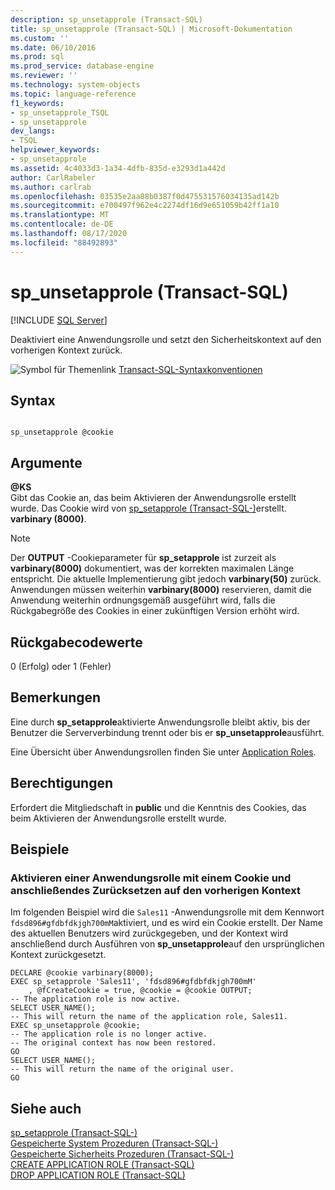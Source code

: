 ```yaml
---
description: sp_unsetapprole (Transact-SQL)
title: sp_unsetapprole (Transact-SQL) | Microsoft-Dokumentation
ms.custom: ''
ms.date: 06/10/2016
ms.prod: sql
ms.prod_service: database-engine
ms.reviewer: ''
ms.technology: system-objects
ms.topic: language-reference
f1_keywords:
- sp_unsetapprole_TSQL
- sp_unsetapprole
dev_langs:
- TSQL
helpviewer_keywords:
- sp_unsetapprole
ms.assetid: 4c4033d3-1a34-4dfb-835d-e3293d1a442d
author: CarlRabeler
ms.author: carlrab
ms.openlocfilehash: 03535e2aa88b0387f0d475531576034135ad142b
ms.sourcegitcommit: e700497f962e4c2274df16d9e651059b42ff1a10
ms.translationtype: MT
ms.contentlocale: de-DE
ms.lasthandoff: 08/17/2020
ms.locfileid: "88492893"
---
```

# <a name="sp_unsetapprole-transact-sql"></a>sp_unsetapprole (Transact-SQL)
[!INCLUDE [SQL Server](../../includes/applies-to-version/sqlserver.md)]

  Deaktiviert eine Anwendungsrolle und setzt den Sicherheitskontext auf den vorherigen Kontext zurück.  
  
 ![Symbol für Themenlink](../../database-engine/configure-windows/media/topic-link.gif "Symbol für Themenlink") [Transact-SQL-Syntaxkonventionen](../../t-sql/language-elements/transact-sql-syntax-conventions-transact-sql.md)  
  
## <a name="syntax"></a>Syntax  
  
```  
  
sp_unsetapprole @cookie   
```  
  
## <a name="arguments"></a>Argumente  
 **\@KS**  
 Gibt das Cookie an, das beim Aktivieren der Anwendungsrolle erstellt wurde. Das Cookie wird von [sp_setapprole &#40;Transact-SQL-&#41;](../../relational-databases/system-stored-procedures/sp-setapprole-transact-sql.md)erstellt. **varbinary (8000)**.  
  
> [!NOTE]  
>  Der **OUTPUT** -Cookieparameter für **sp_setapprole** ist zurzeit als **varbinary(8000)** dokumentiert, was der korrekten maximalen Länge entspricht. Die aktuelle Implementierung gibt jedoch **varbinary(50)** zurück. Anwendungen müssen weiterhin **varbinary(8000)** reservieren, damit die Anwendung weiterhin ordnungsgemäß ausgeführt wird, falls die Rückgabegröße des Cookies in einer zukünftigen Version erhöht wird.  
  
## <a name="return-code-values"></a>Rückgabecodewerte  
 0 (Erfolg) oder 1 (Fehler)  
  
## <a name="remarks"></a>Bemerkungen  
 Eine durch **sp_setapprole**aktivierte Anwendungsrolle bleibt aktiv, bis der Benutzer die Serververbindung trennt oder bis er **sp_unsetapprole**ausführt.  
  
 Eine Übersicht über Anwendungsrollen finden Sie unter [Application Roles](../../relational-databases/security/authentication-access/application-roles.md).  
  
## <a name="permissions"></a>Berechtigungen  
 Erfordert die Mitgliedschaft in **public** und die Kenntnis des Cookies, das beim Aktivieren der Anwendungsrolle erstellt wurde.  
  
## <a name="examples"></a>Beispiele  
  
### <a name="activating-an-application-role-with-a-cookie-then-reverting-to-the-previous-context"></a>Aktivieren einer Anwendungsrolle mit einem Cookie und anschließendes Zurücksetzen auf den vorherigen Kontext  
 Im folgenden Beispiel wird die `Sales11` -Anwendungsrolle mit dem Kennwort `fdsd896#gfdbfdkjgh700mM`aktiviert, und es wird ein Cookie erstellt. Der Name des aktuellen Benutzers wird zurückgegeben, und der Kontext wird anschließend durch Ausführen von **sp_unsetapprole**auf den ursprünglichen Kontext zurückgesetzt.  
  
```  
DECLARE @cookie varbinary(8000);  
EXEC sp_setapprole 'Sales11', 'fdsd896#gfdbfdkjgh700mM'  
    , @fCreateCookie = true, @cookie = @cookie OUTPUT;  
-- The application role is now active.  
SELECT USER_NAME();  
-- This will return the name of the application role, Sales11.  
EXEC sp_unsetapprole @cookie;  
-- The application role is no longer active.  
-- The original context has now been restored.  
GO  
SELECT USER_NAME();  
-- This will return the name of the original user.   
GO   
```  
  
## <a name="see-also"></a>Siehe auch  
 [sp_setapprole &#40;Transact-SQL-&#41;](../../relational-databases/system-stored-procedures/sp-setapprole-transact-sql.md)   
 [Gespeicherte System Prozeduren &#40;Transact-SQL-&#41;](../../relational-databases/system-stored-procedures/system-stored-procedures-transact-sql.md)   
 [Gespeicherte Sicherheits Prozeduren &#40;Transact-SQL-&#41;](../../relational-databases/system-stored-procedures/security-stored-procedures-transact-sql.md)   
 [CREATE APPLICATION ROLE &#40;Transact-SQL&#41;](../../t-sql/statements/create-application-role-transact-sql.md)   
 [DROP APPLICATION ROLE &#40;Transact-SQL&#41;](../../t-sql/statements/drop-application-role-transact-sql.md)  
  
  
